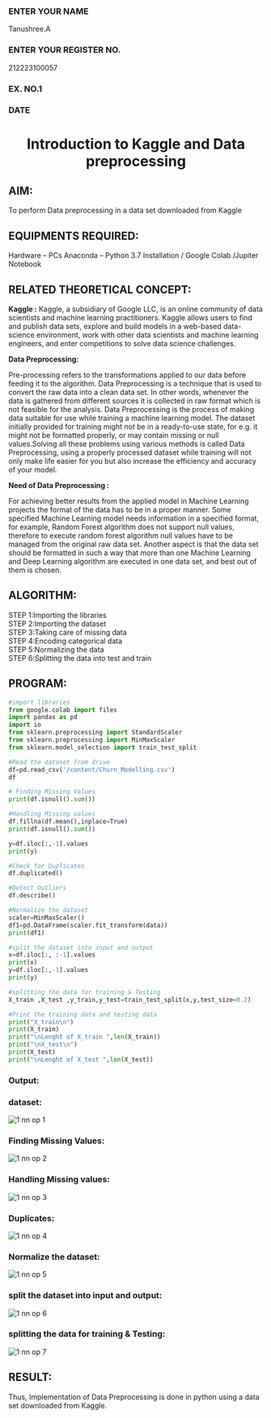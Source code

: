 <H3>ENTER YOUR NAME</H3> Tanushree.A
<H3>ENTER YOUR REGISTER NO.</H3> 212223100057
<H3>EX. NO.1</H3>
<H3>DATE</H3>
<H1 ALIGN =CENTER> Introduction to Kaggle and Data preprocessing</H1>

## AIM:

To perform Data preprocessing in a data set downloaded from Kaggle

## EQUIPMENTS REQUIRED:
Hardware – PCs
Anaconda – Python 3.7 Installation / Google Colab /Jupiter Notebook

## RELATED THEORETICAL CONCEPT:

**Kaggle :**
Kaggle, a subsidiary of Google LLC, is an online community of data scientists and machine learning practitioners. Kaggle allows users to find and publish data sets, explore and build models in a web-based data-science environment, work with other data scientists and machine learning engineers, and enter competitions to solve data science challenges.

**Data Preprocessing:**

Pre-processing refers to the transformations applied to our data before feeding it to the algorithm. Data Preprocessing is a technique that is used to convert the raw data into a clean data set. In other words, whenever the data is gathered from different sources it is collected in raw format which is not feasible for the analysis.
Data Preprocessing is the process of making data suitable for use while training a machine learning model. The dataset initially provided for training might not be in a ready-to-use state, for e.g. it might not be formatted properly, or may contain missing or null values.Solving all these problems using various methods is called Data Preprocessing, using a properly processed dataset while training will not only make life easier for you but also increase the efficiency and accuracy of your model.

**Need of Data Preprocessing :**

For achieving better results from the applied model in Machine Learning projects the format of the data has to be in a proper manner. Some specified Machine Learning model needs information in a specified format, for example, Random Forest algorithm does not support null values, therefore to execute random forest algorithm null values have to be managed from the original raw data set.
Another aspect is that the data set should be formatted in such a way that more than one Machine Learning and Deep Learning algorithm are executed in one data set, and best out of them is chosen.


## ALGORITHM:
STEP 1:Importing the libraries<BR>
STEP 2:Importing the dataset<BR>
STEP 3:Taking care of missing data<BR>
STEP 4:Encoding categorical data<BR>
STEP 5:Normalizing the data<BR>
STEP 6:Splitting the data into test and train<BR>

##  PROGRAM:

```python
#import libraries
from google.colab import files
import pandas as pd
import io
from sklearn.preprocessing import StandardScaler
from sklearn.preprocessing import MinMaxScaler
from sklearn.model_selection import train_test_split

#Read the dataset from drive
df=pd.read_csv('/content/Churn_Modelling.csv')
df

# Finding Missing Values
print(df.isnull().sum())

#Handling Missing values
df.fillna(df.mean(),inplace=True)
print(df.isnull().sum())

y=df.iloc[:,-1].values
print(y)

#Check for Duplicates
df.duplicated()

#Detect Outliers
df.describe()

#Normalize the dataset
scaler=MinMaxScaler()
df1=pd.DataFrame(scaler.fit_transform(data))
print(df1)

#split the dataset into input and output
x=df.iloc[:, :-1].values
print(x)
y=df.iloc[:,-1].values
print(y)

#splitting the data for training & Testing
X_train ,X_test ,y_train,y_test=train_test_split(x,y,test_size=0.2)

#Print the training data and testing data
print("X_train\n")
print(X_train)
print("\nLenght of X_train ",len(X_train))
print("\nX_test\n")
print(X_test)
print("\nLenght of X_test ",len(X_test))
```
### Output:
### dataset:
![1 nn op 1](https://github.com/Tanushreea05/Ex-1-NN/assets/138849166/2599dbc7-7b15-496e-b4df-6e95cef2b550)
### Finding Missing Values:
![1 nn op 2](https://github.com/Tanushreea05/Ex-1-NN/assets/138849166/ba7075e1-7a6c-49c9-aa83-e771b9f441a0)
### Handling Missing values:
![1 nn op 3](https://github.com/Tanushreea05/Ex-1-NN/assets/138849166/90f01d57-a777-4649-a50a-8ded8e73ed3d)
### Duplicates:
![1 nn op 4](https://github.com/Tanushreea05/Ex-1-NN/assets/138849166/3f28030a-dafc-49ad-9ffb-7a90a616c9e7)
### Normalize the dataset:
![1 nn op 5](https://github.com/Tanushreea05/Ex-1-NN/assets/138849166/bd1da2c9-5b02-44ea-acf7-778ee36e26a1)
### split the dataset into input and output:
![1 nn op 6](https://github.com/Tanushreea05/Ex-1-NN/assets/138849166/a931e62b-7168-4d12-b001-0d77fae90fc3)
### splitting the data for training & Testing:
![1 nn op 7](https://github.com/Tanushreea05/Ex-1-NN/assets/138849166/2d7604f4-d554-432a-a11d-567a80fb3fdc)







## RESULT:
Thus, Implementation of Data Preprocessing is done in python  using a data set downloaded from Kaggle.


